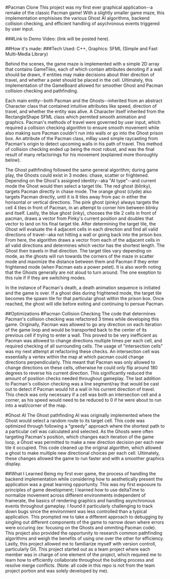 #Pacman Clone
This project was my first ever graphical application--a remake of the classic Pacman game! With a slightly smaller game maze, this implementation emphisises 
the various Ghost AI algorithms, backend collision checking, and efficient handling of asychronous events triggered by user input.

###Link to Demo Video: (link will be posted here).

##How it's made:
###Tech Used: C++, Graphics: SFML (Simple and Fast Multi-Media Library)

Behind the scenes, the game maze is implemented with a simple 2D array that contains GameTiles, each of which contain attributes denoting if a 
wall should be drawn, if entities may make decisions about thier direction of travel, and whether a pelet should be placed in the cell. Ultimately, 
this implementation of the GameBoard allowed for smoother Ghost and Pacman collision checking and pathfinding. 

Each main entity--both Pacman and the Ghosts--inherited from an abstract Character class that contained intuitive attributes like speed, direction of travel, 
and whether the entity was alive. A Character itself inherited from the RectangleShape SFML class which permited smooth animation and graphics. Pacman's methods
of travel were governed by user input, which required a collision checking algorithm to ensure smooth movement while also making sure Pacman couldn't run into 
walls or go into the Ghost prison box. An attribute of the Pacman class, mRay used simple raycasting from Pacman's origin to detect upcoming walls in his path of 
travel. This method of collision checking ended up being the most robust, and was the final result of many refactorings for his movement (explained more thoroughly
below).

The Ghost pathfinding followed the same general algorithm; during game play, the Ghosts could exist in 3 modes: chase, scatter or frightened.
Depending on the Ghost's assigned identity--aka "AI type"--and current mode the Ghost would then select a target tile. The red ghost (blinky), 
targets Pacman directly in chase mode. The orange ghost (clyde) also targets Pacman directly, until it is 8 tiles away from pac in either the horisontal or 
vertical directions. The pink ghost (pinky) always targets the cell 4 tiles in front of Pacman, in an attempt to corner him between blinky and itself. Lastly, 
the blue ghost (inky), chooses the tile 2 cells in front of pacman, draws a vector from Pinky's current position and doubles that vector to land on his final 
target tile. After determining the target tile, the Ghost will evaluate the 4 adjacent cells in each direction and find all valid directions of travel--aka 
not hitting a wall or going back into the prison box. From here, the algorithm draws a vector from each of the adjacent cells in all valid directions and determines 
which vector has the shortest length. The Ghost then travels in that direction. The target tiles vary depending on mode, as the ghosts will run towards the corners 
of the maze in scatter mode and maximize the distance between them and Pacman if they enter frightened mode (when Pacman eats a power pelet). It is also worth noting 
that the Ghosts generally are not aloud to turn around. The one exeption to this rule if if they are switching modes. 

In the instance of Pacman's death, a death animation sequence is initiated and the game is over. If a ghost dies during frightened mode, the target tile becomes the 
spawn tile for that particular ghost within the prison box. Once reached, the ghost will idle before exiting and continuing to persue Pacman. 

##Optimizations
#Pacman Collision Checking
The code that determines Pacman's collision checking was refactored 3 times while developing this game. Originally, Pacman was allowed to go any direction on each
iteration of the game loop and would be transported back to the center of its previous cell if trying to enter a wall. This proved to be very inefficient as
Pacman was allowed to change directions multiple times per each cell, and required checking of all surrounding cells. The usage of "intersection cells" was my next 
attempt at refactoring these checks. An intersection cell was essentially a vertex within the map at which pacman could change directions perpendicularly. This meant
that Pacman was only allowed to change directions on these cells, otherwise he could only flip around 180 degrees to reverse his current direction. This significantly
reduced the amount of position checks needed throughout gameplay. The last addition to Pacman's collision checking was a line segment/ray that would be cast out to detect
if Pacman would hit a wall in his current direction of travel. This check was only necessary if a cell was both an intersection cell and a corner, as his speed would 
need to be reduced to 0 if he were about to run into a wall/corner of the map. 

#Ghost AI
The Ghost pathfinding AI was originally implemented where the Ghost would select a random route to its target cell. This code was optimized through following
a "greedy" approach where the shortest path to a particular cell was calculated and selected. As the Ghosts were often targeting Pacman's position, which changes each 
iteration of the game loop, a Ghost was permitted to make a new direction decision per each new tile it occupied. This code cleaned up the original algorithm, 
which allowed a ghost to make multiple new directional choices per each cell. Ultimately, these changes allowed the game to run faster and with a smoother graphics
display.

##What I Learned
Being my first ever game, the process of handling the backend implementation while considering how to aesthetically present the application was a great learning 
opportunity. This was my first exposure to principles of game development; I learned how to use deltaTime to normalize movement across different environments 
independent of framerate, the basics of rendering graphics and handling asynchronous events throughout gameplay. I found it particularly challenging to track down 
bugs since the environment was less controlled than a typical application. This prompted me to take a different approach to debugging by singling out different components
of the game to narrow down where errors were occuring (ex: focusing on the Ghosts and ommiting Pacman code). This project also provided the opportunity to research
common pathfinding algorithms and weigh the benefits of using one over the other for efficiency. Lastly, this project allowed me to familiarize myself with version
controll, particularly Git. This project started out as a team project where each member was in charge of one element of the project, which required me to learn how 
to efficiently collaborate throughout the bulding process and resolve merge conflicts. (Note: all code in this repo is not from the team project portion and was solely
developed by me). 



